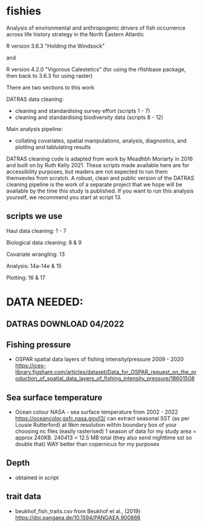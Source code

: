 # fishies
Analysis of environmental and anthropogenic drivers of fish occurrence across life history strategy in the North Eastern Atlantic

R version 3.6.3 "Holding the Windsock" 

and

R version 4.2.0 "Vigorous Calestetics" (for using the rfishbase package, then back to 3.6.3 for using raster)

There are two sections to this work 

DATRAS data cleaning:
  - cleaning and standardising survey effort (scripts 1 - 7) 
  - cleaning and standardising biodiversity data (scripts 8 - 12)
  
Main analysis pipeline:
  - collating covariates, spatial manipulations, analysis, diagnostics, and plotting and tablulating results

DATRAS cleaning code is adapted from work by Meadhbh Moriarty in 2016 and built on by Ruth Kelly 2021. These scripts made available here are for accessibility purposes, but readers are not expected to run them themsevles from scratch. A robust, clean and public version of the DATRAS cleaning pipeline is the work of a separate project that we hope will be available by the time this study is published. If you want to run this analysis yourself, we recommend you start at script 13.

## scripts we use

Haul data cleaning: 1 - 7

Biological data cleaning: 8 & 9

Covariate wrangling: 13

Analysis: 14a-14e & 15

Plotting: 16 & 17

# DATA NEEDED:

## DATRAS DOWNLOAD 04/2022

## Fishing pressure
- OSPAR spatial data layers of fishing intensity/pressure 2009 - 2020 https://ices-library.figshare.com/articles/dataset/Data_for_OSPAR_request_on_the_production_of_spatial_data_layers_of_fishing_intensity_pressure/18601508

## Sea surface temperature
- Ocean colour NASA - sea surface temperature from 2002 - 2022 https://oceancolor.gsfc.nasa.gov/l3/
can extract seasonal SST (as per Lousie Rutterford) at 9km resolution within boundary box of your choosing
nc files (easily rasterised)
1 season of data for my study area = approx 240KB. 240*4*13 = 12.5 MB total (they also send nighttime sst so double that) 
WAY better than copernicus for my purposes

## Depth
- obtained in script

## trait data
- beukhof_fish_traits.csv from Beukhof et al., (2019) https://doi.pangaea.de/10.1594/PANGAEA.900866 



